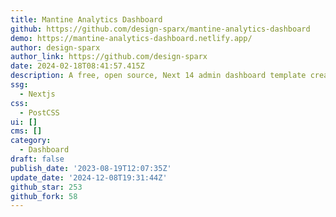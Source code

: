 ```yaml
---
title: Mantine Analytics Dashboard
github: https://github.com/design-sparx/mantine-analytics-dashboard
demo: https://mantine-analytics-dashboard.netlify.app/
author: design-sparx
author_link: https://github.com/design-sparx
date: 2024-02-18T08:41:57.415Z
description: A free, open source, Next 14 admin dashboard template created using Mantine 7
ssg:
  - Nextjs
css:
  - PostCSS
ui: []
cms: []
category:
  - Dashboard
draft: false
publish_date: '2023-08-19T12:07:35Z'
update_date: '2024-12-08T19:31:44Z'
github_star: 253
github_fork: 58
---
```

